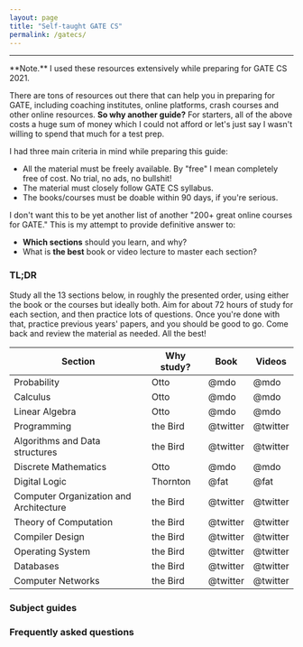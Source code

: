 ```yaml
---
layout: page
title: "Self-taught GATE CS"
permalink: /gatecs/
---
```


<hr>
**Note.** I used these resources extensively while preparing for GATE CS 2021.

There are tons of resources out there that can help you in preparing for GATE, including coaching institutes, online platforms, crash courses and other online resources. **So why another guide?** For starters, all of the above costs a huge sum of money which I could not afford or let's just say I wasn't willing to spend that much for a test prep.

I had three main criteria in mind while preparing this guide:

-   All the material must be freely available. By "free" I mean completely free of cost. No trial, no ads, no bullshit!
-   The material must closely follow GATE CS syllabus.
-   The books/courses must be doable within 90 days, if you're serious.

I don't want this to be yet another list of another "200+ great online courses for GATE." This is my attempt to provide definitive answer to:

-   **Which sections** should you learn, and why?
-   What is **the best** book or video lecture to master each section?  

### TL;DR

Study all the 13 sections below, in roughly the presented order, using either the book or the courses but ideally both. Aim for about 72 hours of study for each section, and then practice lots of questions. Once you're done with that, practice previous years' papers, and you should be good to go. Come back and review the material as needed. All the best!

<div class="table-responsive">
    <table class="table">
      <thead>
        <tr>
          <th scope="col">Section</th>
          <th scope="col">Why study?</th>
          <th scope="col">Book</th>
          <th scope="col">Videos</th>
        </tr>
      </thead>
      <tbody>
          <tr>
            <td>Probability</td>
            <td>Otto</td>
            <td>@mdo</td>
            <td>@mdo</td>
          </tr>
          <tr>
            <td>Calculus</td>
            <td>Otto</td>
            <td>@mdo</td>
            <td>@mdo</td>
          </tr>
        <tr>
          <td>Linear Algebra</td>
          <td>Otto</td>
          <td>@mdo</td>
          <td>@mdo</td>
        </tr>
        <tr>
          <td>Programming</td>
          <td>the Bird</td>
          <td>@twitter</td>
          <td>@twitter</td>
        </tr>
        <tr>
          <td>Algorithms and Data structures</td>
          <td>the Bird</td>
          <td>@twitter</td>
          <td>@twitter</td>
        </tr>
        <tr>
          <td>Discrete Mathematics</td>
          <td>Otto</td>
          <td>@mdo</td>
          <td>@mdo</td>
        </tr>
        <tr>
          <td>Digital Logic</td>
          <td>Thornton</td>
          <td>@fat</td>
          <td>@fat</td>
        </tr>
        <tr>
          <td>Computer Organization and Architecture</td>
          <td>the Bird</td>
          <td>@twitter</td>
          <td>@twitter</td>
        </tr>
        <tr>
          <td>Theory of Computation</td>
          <td>the Bird</td>
          <td>@twitter</td>
          <td>@twitter</td>
        </tr>
        <tr>
          <td>Compiler Design</td>
          <td>the Bird</td>
          <td>@twitter</td>
          <td>@twitter</td>
        </tr>
        <tr>
          <td>Operating System</td>
          <td>the Bird</td>
          <td>@twitter</td>
          <td>@twitter</td>
        </tr>
        <tr>
          <td>Databases</td>
          <td>the Bird</td>
          <td>@twitter</td>
          <td>@twitter</td>
        </tr>
        <tr>
          <td>Computer Networks</td>
          <td>the Bird</td>
          <td>@twitter</td>
          <td>@twitter</td>
        </tr>
      </tbody>
    </table>
</div>

### Subject guides

### Frequently asked questions
